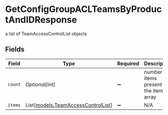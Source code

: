 # GetConfigGroupACLTeamsByProductAndIDResponse

a list of TeamAccessControlList objects


## Fields

| Field                                                                    | Type                                                                     | Required                                                                 | Description                                                              |
| ------------------------------------------------------------------------ | ------------------------------------------------------------------------ | ------------------------------------------------------------------------ | ------------------------------------------------------------------------ |
| `count`                                                                  | *Optional[int]*                                                          | :heavy_minus_sign:                                                       | number of items present in the items array                               |
| `items`                                                                  | List[[models.TeamAccessControlList](../models/teamaccesscontrollist.md)] | :heavy_minus_sign:                                                       | N/A                                                                      |